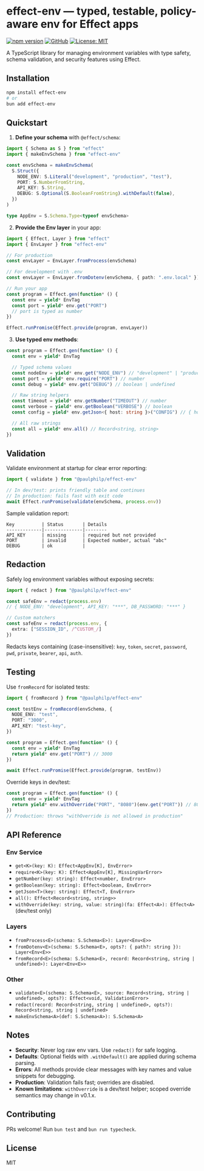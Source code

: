 # effect-env — typed, testable, policy-aware env for Effect apps

[![npm version](https://img.shields.io/npm/v/effect-env.svg)](https://www.npmjs.com/package/effect-env)
[![GitHub](https://img.shields.io/github/stars/PaulJPhilp/effect-env?style=social)](https://github.com/PaulJPhilp/effect-env)
[![License: MIT](https://img.shields.io/badge/License-MIT-yellow.svg)](https://opensource.org/licenses/MIT)

A TypeScript library for managing environment variables with type safety, schema validation, and security features using Effect.

## Installation

```bash
npm install effect-env
# or
bun add effect-env
```

## Quickstart

1. **Define your schema** with `@effect/schema`:

```typescript
import { Schema as S } from "effect"
import { makeEnvSchema } from "effect-env"

const envSchema = makeEnvSchema(
  S.Struct({
    NODE_ENV: S.Literal("development", "production", "test"),
    PORT: S.NumberFromString,
    API_KEY: S.String,
    DEBUG: S.Optional(S.BooleanFromString).withDefault(false),
  })
)

type AppEnv = S.Schema.Type<typeof envSchema>
```

2. **Provide the Env layer** in your app:

```typescript
import { Effect, Layer } from "effect"
import { EnvLayer } from "effect-env"

// For production
const envLayer = EnvLayer.fromProcess(envSchema)

// For development with .env
const envLayer = EnvLayer.fromDotenv(envSchema, { path: ".env.local" })

// Run your app
const program = Effect.gen(function* () {
  const env = yield* EnvTag
  const port = yield* env.get("PORT")
  // port is typed as number
})

Effect.runPromise(Effect.provide(program, envLayer))
```

3. **Use typed env methods**:

```typescript
const program = Effect.gen(function* () {
  const env = yield* EnvTag

  // Typed schema values
  const nodeEnv = yield* env.get("NODE_ENV") // "development" | "production" | "test"
  const port = yield* env.require("PORT") // number
  const debug = yield* env.get("DEBUG") // boolean | undefined

  // Raw string helpers
  const timeout = yield* env.getNumber("TIMEOUT") // number
  const verbose = yield* env.getBoolean("VERBOSE") // boolean
  const config = yield* env.getJson<{ host: string }>("CONFIG") // { host: string }

  // All raw strings
  const all = yield* env.all() // Record<string, string>
})
```

## Validation

Validate environment at startup for clear error reporting:

```typescript
import { validate } from "@paulphilp/effect-env"

// In dev/test: prints friendly table and continues
// In production: fails fast with exit code
await Effect.runPromise(validate(envSchema, process.env))
```

Sample validation report:
```
Key          | Status       | Details
-------------|--------------|--------
API_KEY      | missing      | required but not provided
PORT         | invalid      | Expected number, actual "abc"
DEBUG        | ok           |
```

## Redaction

Safely log environment variables without exposing secrets:

```typescript
import { redact } from "@paulphilp/effect-env"

const safeEnv = redact(process.env)
// { NODE_ENV: "development", API_KEY: "***", DB_PASSWORD: "***" }

// Custom matchers
const safeEnv = redact(process.env, {
  extra: ["SESSION_ID", /^CUSTOM_/]
})
```

Redacts keys containing (case-insensitive): `key`, `token`, `secret`, `password`, `pwd`, `private`, `bearer`, `api`, `auth`.

## Testing

Use `fromRecord` for isolated tests:

```typescript
import { fromRecord } from "@paulphilp/effect-env"

const testEnv = fromRecord(envSchema, {
  NODE_ENV: "test",
  PORT: "3000",
  API_KEY: "test-key",
})

const program = Effect.gen(function* () {
  const env = yield* EnvTag
  return yield* env.get("PORT") // 3000
})

await Effect.runPromise(Effect.provide(program, testEnv))
```

Override keys in dev/test:

```typescript
const program = Effect.gen(function* () {
  const env = yield* EnvTag
  return yield* env.withOverride("PORT", "8080")(env.get("PORT")) // 8080
})
// Production: throws "withOverride is not allowed in production"
```

## API Reference

### Env Service
- `get<K>(key: K): Effect<AppEnv[K], EnvError>`
- `require<K>(key: K): Effect<AppEnv[K], MissingVarError>`
- `getNumber(key: string): Effect<number, EnvError>`
- `getBoolean(key: string): Effect<boolean, EnvError>`
- `getJson<T>(key: string): Effect<T, EnvError>`
- `all(): Effect<Record<string, string>>`
- `withOverride(key: string, value: string)(fa: Effect<A>): Effect<A>` (dev/test only)

### Layers
- `fromProcess<E>(schema: S.Schema<E>): Layer<Env<E>>`
- `fromDotenv<E>(schema: S.Schema<E>, opts?: { path?: string }): Layer<Env<E>>`
- `fromRecord<E>(schema: S.Schema<E>, record: Record<string, string | undefined>): Layer<Env<E>>`

### Other
- `validate<E>(schema: S.Schema<E>, source: Record<string, string | undefined>, opts?): Effect<void, ValidationError>`
- `redact(record: Record<string, string | undefined>, opts?): Record<string, string | undefined>`
- `makeEnvSchema<A>(def: S.Schema<A>): S.Schema<A>`

## Notes

- **Security**: Never log raw env vars. Use `redact()` for safe logging.
- **Defaults**: Optional fields with `.withDefault()` are applied during schema parsing.
- **Errors**: All methods provide clear messages with key names and value snippets for debugging.
- **Production**: Validation fails fast; overrides are disabled.
- **Known limitations**: `withOverride` is a dev/test helper; scoped override semantics may change in v0.1.x.

## Contributing

PRs welcome! Run `bun test` and `bun run typecheck`.

## License

MIT
